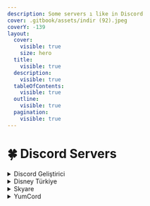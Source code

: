 ```yaml
---
description: Some servers ı like in Discord
cover: .gitbook/assets/indir (92).jpeg
coverY: -139
layout:
  cover:
    visible: true
    size: hero
  title:
    visible: true
  description:
    visible: true
  tableOfContents:
    visible: true
  outline:
    visible: true
  pagination:
    visible: true
---
```


# 🍀 Discord Servers

<details>

<summary>Discord Geliştirici</summary>

[https://discord.com/invite/twJanZBXpj](https://discord.com/invite/twJanZBXpj)

</details>

<details>

<summary>Disney Türkiye</summary>

https://discord.com/invite/disneytr

</details>

<details>

<summary>Skyare</summary>

[https://discord.com/invite/javascript](https://discord.com/invite/javascript)

</details>

<details>

<summary>YumCord</summary>

[https://discord.com/invite/y](https://discord.com/invite/obito)umyum

</details>

